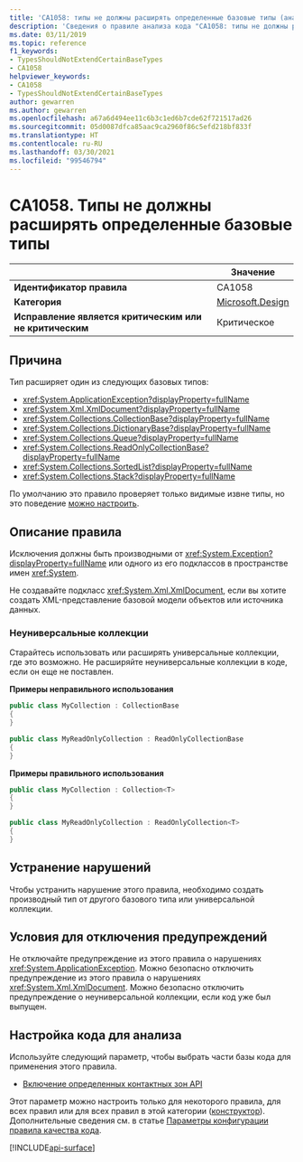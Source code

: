 ```yaml
---
title: 'CA1058: типы не должны расширять определенные базовые типы (анализ кода)'
description: 'Сведения о правиле анализа кода "CA1058: типы не должны расширять определенные базовые типы"'
ms.date: 03/11/2019
ms.topic: reference
f1_keywords:
- TypesShouldNotExtendCertainBaseTypes
- CA1058
helpviewer_keywords:
- CA1058
- TypesShouldNotExtendCertainBaseTypes
author: gewarren
ms.author: gewarren
ms.openlocfilehash: a67a6d494ee11c6b3c1ed6b7cde62f721517ad26
ms.sourcegitcommit: 05d0087dfca85aac9ca2960f86c5efd218bf833f
ms.translationtype: HT
ms.contentlocale: ru-RU
ms.lasthandoff: 03/30/2021
ms.locfileid: "99546794"
---
```

# <a name="ca1058-types-should-not-extend-certain-base-types"></a>CA1058. Типы не должны расширять определенные базовые типы

| | Значение |
|-|-|
| **Идентификатор правила** |CA1058|
| **Категория** |[Microsoft.Design](design-warnings.md)|
| **Исправление является критическим или не критическим** |Критическое|

## <a name="cause"></a>Причина

Тип расширяет один из следующих базовых типов:

- <xref:System.ApplicationException?displayProperty=fullName>
- <xref:System.Xml.XmlDocument?displayProperty=fullName>
- <xref:System.Collections.CollectionBase?displayProperty=fullName>
- <xref:System.Collections.DictionaryBase?displayProperty=fullName>
- <xref:System.Collections.Queue?displayProperty=fullName>
- <xref:System.Collections.ReadOnlyCollectionBase?displayProperty=fullName>
- <xref:System.Collections.SortedList?displayProperty=fullName>
- <xref:System.Collections.Stack?displayProperty=fullName>

По умолчанию это правило проверяет только видимые извне типы, но это поведение [можно настроить](#configure-code-to-analyze).

## <a name="rule-description"></a>Описание правила

Исключения должны быть производными от <xref:System.Exception?displayProperty=fullName> или одного из его подклассов в пространстве имен <xref:System>.

Не создавайте подкласс <xref:System.Xml.XmlDocument>, если вы хотите создать XML-представление базовой модели объектов или источника данных.

### <a name="non-generic-collections"></a>Неуниверсальные коллекции

Старайтесь использовать или расширять универсальные коллекции, где это возможно. Не расширяйте неуниверсальные коллекции в коде, если он еще не поставлен.

**Примеры неправильного использования**

```csharp
public class MyCollection : CollectionBase
{
}

public class MyReadOnlyCollection : ReadOnlyCollectionBase
{
}
```

**Примеры правильного использования**

```csharp
public class MyCollection : Collection<T>
{
}

public class MyReadOnlyCollection : ReadOnlyCollection<T>
{
}
```

## <a name="how-to-fix-violations"></a>Устранение нарушений

Чтобы устранить нарушение этого правила, необходимо создать производный тип от другого базового типа или универсальной коллекции.

## <a name="when-to-suppress-warnings"></a>Условия для отключения предупреждений

Не отключайте предупреждение из этого правила о нарушениях <xref:System.ApplicationException>. Можно безопасно отключить предупреждение из этого правила о нарушениях <xref:System.Xml.XmlDocument>. Можно безопасно отключить предупреждение о неуниверсальной коллекции, если код уже был выпущен.

## <a name="configure-code-to-analyze"></a>Настройка кода для анализа

Используйте следующий параметр, чтобы выбрать части базы кода для применения этого правила.

- [Включение определенных контактных зон API](#include-specific-api-surfaces)

Этот параметр можно настроить только для некоторого правила, для всех правил или для всех правил в этой категории ([конструктор](design-warnings.md)). Дополнительные сведения см. в статье [Параметры конфигурации правила качества кода](../code-quality-rule-options.md).

[!INCLUDE[api-surface](~/includes/code-analysis/api-surface.md)]
